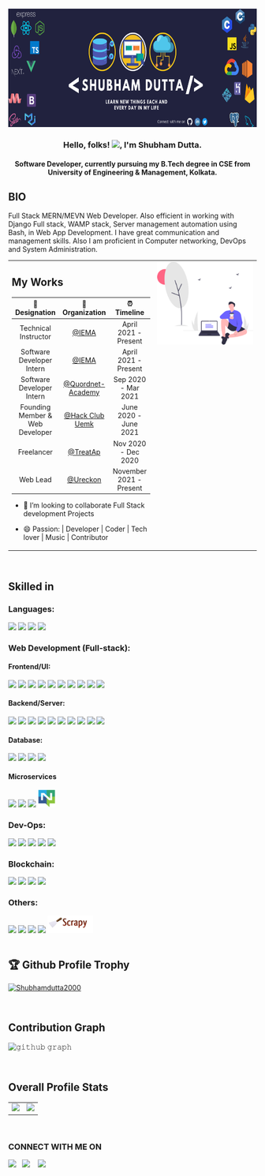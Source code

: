 <img src="./images/header.png" height="240" width="100%"></a>

<h3 align="center">Hello, folks! <img src="https://raw.githubusercontent.com/MartinHeinz/MartinHeinz/master/wave.gif" width="30px">, I'm Shubham Dutta. </h3>

<h4 align="center"> Software Developer, currently pursuing my B.Tech degree in CSE from University of Engineering & Management, Kolkata. </h4>

## BIO

Full Stack MERN/MEVN Web Developer. Also efficient in working with Django Full stack, WAMP stack, Server management automation using Bash, in Web App Development. I have great communication and management skills. Also I am proficient in Computer networking, DevOps and System Administration.
<br />

<table style="border: none">
  <tr >
  <td width="42%">

## My Works

|      💼 Designation       |                             🏢Organization                              |      ⏰Timeline      |
| :-----------------------: | :---------------------------------------------------------------------: | :------------------: |
|   Technical Instructor    |                      [@IEMA](https://iemlabs.com)                       | April 2021 - Present |
|   Software Developer Intern    |                      [@IEMA](https://iemlabs.com)                       | April 2021 - Present |
| Software Developer Intern | [@Quordnet-Academy](https://www.linkedin.com/company/quordnet-academy/) | Sep 2020 - Mar 2021  |
| Founding Member & Web Developer | [@Hack Club Uemk](https://www.linkedin.com/company/hackclubuemk/) | June 2020 - June 2021 |
| Freelancer | [@TreatAp]() | Nov 2020 - Dec 2020 |
| Web Lead | [@Ureckon](https://www.ureckon.org) | November 2021 - Present |
    

- 👯 I’m looking to collaborate Full Stack development Projects
- 😄 Passion: | Developer | Coder | Tech lover | Music | Contributor

  </td>
  
  <td width="58%" valign="top">
  <img align="right" src="./images/work2.svg" />
  </td>
  </tr>
</table>

<br />

## Skilled in

### Languages:

<div>
<img src="https://cdn.iconscout.com/icon/free/png-512/c-programming-569564.png" height="30">
<img src="https://miro.medium.com/max/1200/1*Wd5q3FM1ne7y8y1Xojh-8g.png" height="30">
<img src="https://blog.canadianwebhosting.com/wp-content/uploads/2018/04/javascript-logo.png" height="30">
<img src="https://seeklogo.com/images/P/python-logo-A32636CAA3-seeklogo.com.png" height="30">
</div>

### Web Development (Full-stack):

#### Frontend/UI:

<div>
<img src="https://d2eip9sf3oo6c2.cloudfront.net/tags/images/000/000/184/landscape/html5.png" height="30">
<img src="https://technologyoutfitter.com/wp-content/uploads/2020/07/css-118-569410.png" height="30">
<img src="https://img.icons8.com/color/452/bootstrap.png" height="30">
<img src="https://avatars.githubusercontent.com/u/70142?s=200&v=4" height="36">
<img src="https://upload.wikimedia.org/wikipedia/commons/thumb/a/a7/React-icon.svg/1200px-React-icon.svg.png" height="30">
<img src="https://brandslogos.com/wp-content/uploads/images/redux-logo-vector.svg" height="30">
<img src="https://avatars.githubusercontent.com/u/6128107?s=200&v=4" height="36">
<img src="https://cdn.worldvectorlogo.com/logos/angular-icon.svg" height="30">
<img src="https://upload.wikimedia.org/wikipedia/commons/thumb/a/a1/AJAX_logo_by_gengns.svg/1200px-AJAX_logo_by_gengns.svg.png" height="30">
<img src="https://camo.githubusercontent.com/92ec9eb7eeab7db4f5919e3205918918c42e6772562afb4112a2909c1aaaa875/68747470733a2f2f6173736574732e76657263656c2e636f6d2f696d6167652f75706c6f61642f76313630373535343338352f7265706f7369746f726965732f6e6578742d6a732f6e6578742d6c6f676f2e706e67" height="36"> 
</div>

#### Backend/Server:

<div>
<img src="https://cdn.iconscout.com/icon/free/png-512/node-js-1174925.png" height="36">
<img src="https://encrypted-tbn0.gstatic.com/images?q=tbn:ANd9GcR0syl-pMTbiJQw4yW4R0Ll8A3a-K8jAw2M_Q&usqp=CAU" height="30">
<img src="https://encrypted-tbn0.gstatic.com/images?q=tbn:ANd9GcT8ZPGP8pUjV05Vjq1JYNSgAN22HhW_AOfnYA&usqp=CAU" height="30">
<img src="https://raw.githubusercontent.com/soumyadip007/soumyadip007/master/img/web/security/jwt.png" height="36">
<img src="https://raw.githubusercontent.com/soumyadip007/soumyadip007/master/img/web/security/oauth.png" height="36">
<img src="https://miro.medium.com/max/400/1*YI1tt4kGzvea-v4dAhZ90w.png" height="30">
<img src="https://www.perceptionsystem.com/wp-content/uploads/2020/12/php-plain.svg" height="30" />
<img src="https://upload.wikimedia.org/wikipedia/commons/thumb/7/75/Django_logo.svg/1920px-Django_logo.svg.png" height="30">
<img src="https://snmpcenter.com/wp-content/uploads/2016/10/RESTful-API-logo-for-light-bg.png" height="30">
<img src="https://camo.githubusercontent.com/86d9ca3437f5034da052cf0fd398299292aab0e4479b58c20f2fc37dd8ccbe05/68747470733a2f2f666173746170692e7469616e676f6c6f2e636f6d2f696d672f6c6f676f2d6d617267696e2f6c6f676f2d7465616c2e706e67" height="36">
</div>

#### Database:

<div>
<img src="https://download.logo.wine/logo/MySQL/MySQL-Logo.wine.png" height="40">
<img src="https://img.icons8.com/color/452/mongodb.png" height="39">
<img src="https://raw.githubusercontent.com/soumyadip007/soumyadip007/master/img/db/redis.png" height="36">
<img src="https://w7.pngwing.com/pngs/559/367/png-transparent-postgresql-object-relational-database-oracle-database-freebsd-icon-text-logo-head.png" height="30">
</div>


#### Microservices

<div>
<img src="https://raw.githubusercontent.com/soumyadip007/soumyadip007/master/img/web/ms/rest.png" height="36">
<img src="https://raw.githubusercontent.com/soumyadip007/soumyadip007/master/img/web/ms/elastic.png" height="36">
<img src="https://avatars.githubusercontent.com/u/96669?s=200&v=4" height="36">
<img src="https://raw.githubusercontent.com/docker-library/docs/ad703934a62fabf54452755c8486698ff6fc5cc2/nats-streaming/logo.png" height="36">
 
### Dev-Ops:

<div>
<img src="https://github.com/Subhampreet/Subhampreet/blob/master/logos/git.png?raw=true" height="36">
<img src="https://github.githubassets.com/images/modules/logos_page/GitHub-Mark.png" height="30">
<img src="https://www.gstatic.com/devrel-devsite/prod/v2210075187f059b839246c2c03840474501c3c6024a99fb78f6293c1b4c0f664/firebase/images/touchicon-180.png" height="30">
<img src="https://avatars.githubusercontent.com/u/5429470?s=200&v=4" height="36">
<img src="https://avatars.githubusercontent.com/u/13629408?s=200&v=4" height="36">
</div>
 
### Blockchain:
<img src="https://user-images.githubusercontent.com/62681943/138570714-3318bf9a-88c8-4e4c-8861-e34d7cccbfa9.png?raw=true" height=48 >
<img src="https://user-images.githubusercontent.com/62681943/138570862-3e6be8b6-1f32-4279-ad8c-36726a46970f.png?raw=true" height=44 >
<img src="https://user-images.githubusercontent.com/62681943/138570921-cf4d7b92-6413-4a9f-92a0-5ae36a20921f.png?raw=true" height=44 >
<img src="https://user-images.githubusercontent.com/62681943/138570961-38dec7bc-5f15-4f09-849a-2f73f0f7cfd7.png?raw=true" height=44 >


### Others:

<div>
<img src="https://www.chaijs.com/img/chai-logo.png" height="30">
<img src="https://cldup.com/xFVFxOioAU.svg" height="30">
<img src="https://d2eip9sf3oo6c2.cloudfront.net/tags/images/000/000/940/full/jestlogo.png" height="36">
<img src="https://avatars.githubusercontent.com/u/983927?s=200&v=4" height="36">
<img src="https://github.com/scrapy/scrapy/blob/master/artwork/scrapy-logo.jpg" height="36">
</div>

<br />

## 🏆 Github Profile Trophy </h2>

<p align="left"> <a href="https://github.com/ryo-ma/github-profile-trophy"><img src="https://github-profile-trophy.vercel.app/?username=Shubhamdutta2000&theme=dracula" alt="Shubhamdutta2000" /></a> </p>

<br />

## Contribution Graph

![𝚐𝚒𝚝𝚑𝚞𝚋 𝚐𝚛𝚊𝚙𝚑](https://activity-graph.herokuapp.com/graph?username=Shubhamdutta2000&theme=react-dark&hide_border=true&area=true)

<br />

## Overall Profile Stats

<table>
  <tr >
      <td align="right" valign="top">
        <img src="https://github-readme-stats.vercel.app/api/?username=Shubhamdutta2000&count_private=true&theme=merko&show_icons=true&hide=prs" style="vertical-align: top;" />
    </td>
    <td valign="top">
      <img src="https://github-readme-stats.vercel.app/api/top-langs/?username=Shubhamdutta2000&layout=compact&theme=merko" />
    </td>

  </tr>
</table>

<br />

### CONNECT WITH ME ON

<p align="left">
    <a href="https://www.linkedin.com/in/shubham-dutta-b342691a6/"><img height="30" src="https://dwglogo.com/wp-content/uploads/2020/06/Linkedin_symbol_transparent.png"></a>&nbsp;&nbsp;
    <a href="https://twitter.com/Shubham_dutta15"><img height="30" src="https://seeklogo.com/images/T/twitter-2012-positive-logo-916EDF1309-seeklogo.com.png"></a>
    &nbsp;&nbsp;
    <a href="https://github.com/Shubhamdutta2000"><img height="30" src="https://image.flaticon.com/icons/png/512/25/25231.png"></a>
    &nbsp;&nbsp;
</p>
